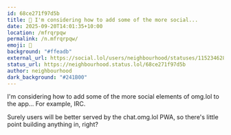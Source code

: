 ```yaml
---
id: 68ce271f97d5b
title: 🤔 I'm considering how to add some of the more social...
date: 2025-09-20T14:01:35+10:00
location: /mfrqrpqw
permalink: /n.mfrqrpqw/
emoji: 🤔
background: "#ffeadb"
external_url: https://social.lol/users/neighbourhood/statuses/115234628926015935
status_url: https://neighbourhood.status.lol/68ce271f97d5b
author: neighbourhood
dark_background: "#241B00"
---
```


I'm considering how to add some of the more social elements of omg.lol to the app... For example, IRC.

Surely users will be better served by the chat.omg.lol PWA, so there's little point building anything in, right?
